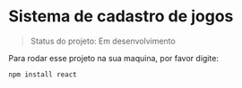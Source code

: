 <h1>Sistema de cadastro de jogos</h1>

> Status do projeto: Em desenvolvimento


Para rodar esse projeto na sua maquina, por favor digite:

```
npm install react
```
